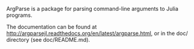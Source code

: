 ArgParse is a package for parsing command-line arguments to Julia programs.

The documentation can be found at http://argparsejl.readthedocs.org/en/latest/argparse.html, or
in the doc/ directory (see doc/README.md).

